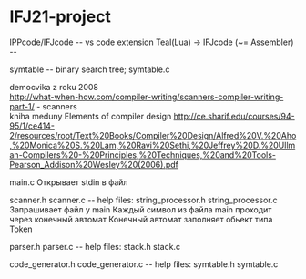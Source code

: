 # IFJ21-project

IPPcode/IFJcode -- vs code extension
Teal(Lua) -> IFJcode (~= Assembler) -- 

symtable -- binary search tree; symtable.c  

democvika z roku 2008  
http://what-when-how.com/compiler-writing/scanners-compiler-writing-part-1/ - scanners  
kniha meduny Elements of compiler design 
http://ce.sharif.edu/courses/94-95/1/ce414-2/resources/root/Text%20Books/Compiler%20Design/Alfred%20V.%20Aho,%20Monica%20S.%20Lam,%20Ravi%20Sethi,%20Jeffrey%20D.%20Ullman-Compilers%20-%20Principles,%20Techniques,%20and%20Tools-Pearson_Addison%20Wesley%20(2006).pdf  

main.c
Открывает stdin в файл

scanner.h scanner.c -- help files: string_processor.h string_processor.c
Запрашивает файл у main
Каждый символ из файла main проходит через конечный автомат
Конечный автомат заполняет обьект типа Token

parser.h parser.c -- help files: stack.h stack.c

code_generator.h code_generator.c -- help files: symtable.h symtable.c
